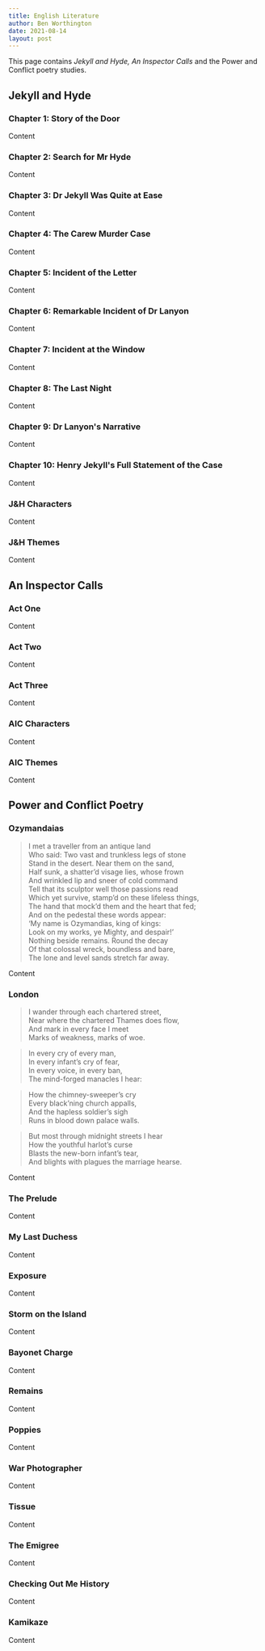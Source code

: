 ```yaml
---
title: English Literature
author: Ben Worthington
date: 2021-08-14
layout: post
---
```


This page contains *Jekyll and Hyde, An Inspector Calls* and the Power and Conflict poetry studies.

## Jekyll and Hyde

### Chapter 1: Story of the Door

Content

### Chapter 2: Search for Mr Hyde

Content

### Chapter 3: Dr Jekyll Was Quite at Ease

Content

### Chapter 4: The Carew Murder Case

Content

### Chapter 5: Incident of the Letter

Content

### Chapter 6: Remarkable Incident of Dr Lanyon

Content

### Chapter 7: Incident at the Window

Content

### Chapter 8: The Last Night

Content

### Chapter 9: Dr Lanyon's Narrative

Content

### Chapter 10: Henry Jekyll's Full Statement of the Case

Content

### J&H Characters

Content

### J&H Themes

Content

## An Inspector Calls

### Act One

Content

### Act Two

Content

### Act Three

Content

### AIC Characters

Content

### AIC Themes

Content

## Power and Conflict Poetry

### Ozymandaias

>I met a traveller from an antique land  
Who said: Two vast and trunkless legs of stone  
Stand in the desert. Near them on the sand,  
Half sunk, a shatter’d visage lies, whose frown  
And wrinkled lip and sneer of cold command  
Tell that its sculptor well those passions read  
Which yet survive, stamp’d on these lifeless things,  
The hand that mock’d them and the heart that fed;  
And on the pedestal these words appear:  
‘My name is Ozymandias, king of kings:  
Look on my works, ye Mighty, and despair!’  
Nothing beside remains. Round the decay  
Of that colossal wreck, boundless and bare,  
The lone and level sands stretch far away.

Content

### London

>I wander through each chartered street,  
Near where the chartered Thames does flow,  
And mark in every face I meet  
Marks of weakness, marks of woe.

>In every cry of every man,  
In every infant’s cry of fear,  
In every voice, in every ban,  
The mind-forged manacles I hear:

>How the chimney-sweeper’s cry  
Every black’ning church appalls,  
And the hapless soldier’s sigh  
Runs in blood down palace walls.

>But most through midnight streets I hear  
How the youthful harlot’s curse  
Blasts the new-born infant’s tear,  
And blights with plagues the marriage hearse.  

Content

### The Prelude

Content

### My Last Duchess

Content

### Exposure

Content

### Storm on the Island

Content

### Bayonet Charge

Content

### Remains

Content

### Poppies

Content

### War Photographer

Content

### Tissue

Content

### The Emigree

Content

### Checking Out Me History

Content

### Kamikaze

Content
